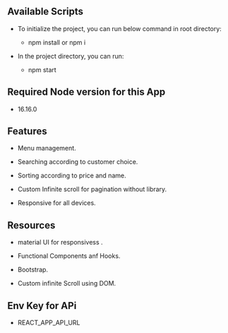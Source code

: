 ## Available Scripts

 * To initialize the project, you can run below command in root directory:
  
   * npm install or npm i  

 * In the project directory, you can run:

   * npm start

## Required Node version for this App
   
   * 16.16.0

## Features 

 * Menu management.
   
 * Searching according to customer choice.

 * Sorting according to price and name.

 * Custom Infinite scroll for pagination without library.

 * Responsive for all devices.


## Resources   
    
 * material UI for responsivess .

 * Functional Components anf Hooks.

 * Bootstrap.
  
 * Custom infinite Scroll using DOM.


## Env Key for APi

 * REACT_APP_API_URL
